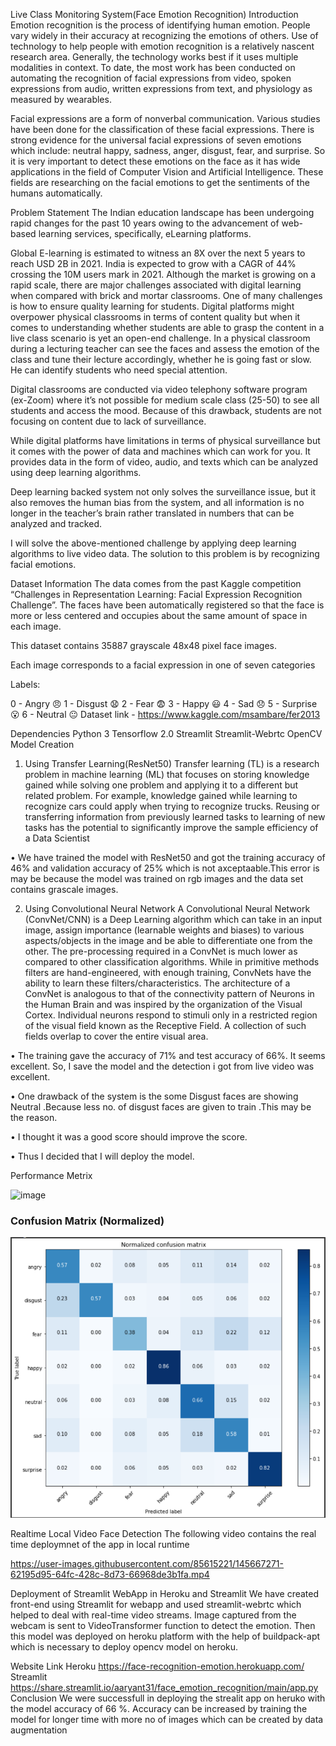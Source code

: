 Live Class Monitoring System(Face Emotion Recognition)
Introduction
Emotion recognition is the process of identifying human emotion. People vary widely in their accuracy at recognizing the emotions of others. Use of technology to help people with emotion recognition is a relatively nascent research area. Generally, the technology works best if it uses multiple modalities in context. To date, the most work has been conducted on automating the recognition of facial expressions from video, spoken expressions from audio, written expressions from text, and physiology as measured by wearables.

Facial expressions are a form of nonverbal communication. Various studies have been done for the classification of these facial expressions. There is strong evidence for the universal facial expressions of seven emotions which include: neutral happy, sadness, anger, disgust, fear, and surprise. So it is very important to detect these emotions on the face as it has wide applications in the field of Computer Vision and Artificial Intelligence. These fields are researching on the facial emotions to get the sentiments of the humans automatically.

Problem Statement
The Indian education landscape has been undergoing rapid changes for the past 10 years owing to the advancement of web-based learning services, specifically, eLearning platforms.

Global E-learning is estimated to witness an 8X over the next 5 years to reach USD 2B in 2021. India is expected to grow with a CAGR of 44% crossing the 10M users mark in 2021. Although the market is growing on a rapid scale, there are major challenges associated with digital learning when compared with brick and mortar classrooms. One of many challenges is how to ensure quality learning for students. Digital platforms might overpower physical classrooms in terms of content quality but when it comes to understanding whether students are able to grasp the content in a live class scenario is yet an open-end challenge. In a physical classroom during a lecturing teacher can see the faces and assess the emotion of the class and tune their lecture accordingly, whether he is going fast or slow. He can identify students who need special attention.

Digital classrooms are conducted via video telephony software program (ex-Zoom) where it’s not possible for medium scale class (25-50) to see all students and access the mood. Because of this drawback, students are not focusing on content due to lack of surveillance.

While digital platforms have limitations in terms of physical surveillance but it comes with the power of data and machines which can work for you. It provides data in the form of video, audio, and texts which can be analyzed using deep learning algorithms.

Deep learning backed system not only solves the surveillance issue, but it also removes the human bias from the system, and all information is no longer in the teacher’s brain rather translated in numbers that can be analyzed and tracked.

I will solve the above-mentioned challenge by applying deep learning algorithms to live video data. The solution to this problem is by recognizing facial emotions.

Dataset Information
The data comes from the past Kaggle competition “Challenges in Representation Learning: Facial Expression Recognition Challenge”. The faces have been automatically registered so that the face is more or less centered and occupies about the same amount of space in each image.

This dataset contains 35887 grayscale 48x48 pixel face images.

Each image corresponds to a facial expression in one of seven categories

Labels:

0 - Angry 😠
1 - Disgust 😧
2 - Fear 😨
3 - Happy 😃
4 - Sad 😞
5 - Surprise 😮
6 - Neutral 😐
Dataset link - https://www.kaggle.com/msambare/fer2013

Dependencies
Python 3
Tensorflow 2.0
Streamlit
Streamlit-Webrtc
OpenCV
Model Creation
1) Using Transfer Learning(ResNet50)
Transfer learning (TL) is a research problem in machine learning (ML) that focuses on storing knowledge gained while solving one problem and applying it to a different but related problem. For example, knowledge gained while learning to recognize cars could apply when trying to recognize trucks. Reusing or transferring information from previously learned tasks to learning of new tasks has the potential to significantly improve the sample efficiency of a Data Scientist



• We have trained the model with ResNet50 and got the training accuracy of 46% and validation accuracy of 25% which is not axceptaable.This error is may be because the model was trained on rgb images and the data set contains grascale images.

2) Using Convolutional Neural Network
A Convolutional Neural Network (ConvNet/CNN) is a Deep Learning algorithm which can take in an input image, assign importance (learnable weights and biases) to various aspects/objects in the image and be able to differentiate one from the other. The pre-processing required in a ConvNet is much lower as compared to other classification algorithms. While in primitive methods filters are hand-engineered, with enough training, ConvNets have the ability to learn these filters/characteristics. The architecture of a ConvNet is analogous to that of the connectivity pattern of Neurons in the Human Brain and was inspired by the organization of the Visual Cortex. Individual neurons respond to stimuli only in a restricted region of the visual field known as the Receptive Field. A collection of such fields overlap to cover the entire visual area.



• The training gave the accuracy of 71% and test accuracy of 66%. It seems excellent. So, I save the model and the detection i got from live video was excellent.

• One drawback of the system is the some Disgust faces are showing Neutral .Because less no. of disgust faces are given to train .This may be the reason.

• I thought it was a good score should improve the score.

• Thus I decided that I will deploy the model.

Performance Metrix

![image](https://user-images.githubusercontent.com/85615221/145667263-12bcd9a2-275e-4850-b588-64e4f940b51e.png)

### Confusion Matrix (Normalized) 
![](https://github.com/Ali-Asgar-Lakdawala/Face-Emotion-Recognition/blob/main/Images/Confusion%20Matrix.PNG?raw=true)

Realtime Local Video Face Detection
The following video contains the real time deploymnet of the app in local runtime



https://user-images.githubusercontent.com/85615221/145667271-62195d95-64fc-428c-8d73-66968de3b1fa.mp4



Deployment of Streamlit WebApp in Heroku and Streamlit
We have created front-end using Streamlit for webapp and used streamlit-webrtc which helped to deal with real-time video streams. Image captured from the webcam is sent to VideoTransformer function to detect the emotion. Then this model was deployed on heroku platform with the help of buildpack-apt which is necessary to deploy opencv model on heroku.

Website	Link
Heroku	https://face-recognition-emotion.herokuapp.com/
Streamlit	https://share.streamlit.io/aaryant31/face_emotion_recognition/main/app.py
Conclusion
We were successfull in deploying the strealit app on heruko with the model accuracy of 66 %.
Accuracy can be increased by training the model for longer time with more no of images which can be created by data augmentation
